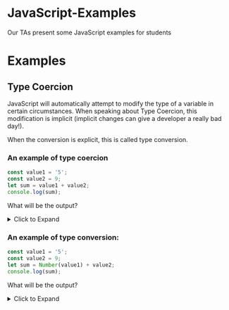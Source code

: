 # JavaScript-Examples
Our TAs present some JavaScript examples for students

# Examples

## Type Coercion

JavaScript will automatically attempt to modify the type of a variable in certain circumstances. When speaking about Type Coercion, this modification is implicit (implicit changes can give a developer a really bad day!).

When the conversion is explicit, this is called type conversion.

### An example of type coercion
```JavaScript
const value1 = '5';
const value2 = 9;
let sum = value1 + value2;
console.log(sum);
```

What will be the output?
<details><summary>Click to Expand</summary>
<code>59</code>

The rationalle is that JavaScript will coerce the 9 to a string and "add" (concatenate) the two strings together. Why was the 9 changed and not the 5? It doesn't really matter, what matters is this can throw a wrench into your operations that could take hours or days to find!
</details>

### An example of type conversion:
```JavaScript
const value1 = '5';
const value2 = 9;
let sum = Number(value1) + value2;
console.log(sum);
```
What will be the output?
<details><summary>Click to Expand</summary>
<code>14</code>
</details>